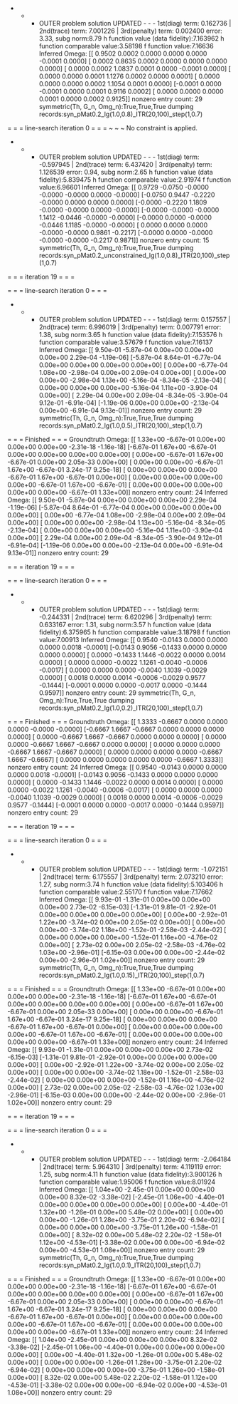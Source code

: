 - - - OUTER problem solution UPDATED - - -
1st(diag) term: 0.162736 | 2nd(trace) term: 7.001226 | 3rd(penalty) term: 0.002400
error: 3.33, subg norm:8.79
h function value (data fidelity):7.163962
h function comparable value:3.58198
f function value:7.16636
Inferred Omega:
[[ 0.9502  0.0002  0.0000  0.0000  0.0000 -0.0001  0.0000]
 [ 0.0002  0.8635  0.0002  0.0000  0.0000  0.0000  0.0000]
 [ 0.0000  0.0002  1.0837  0.0001  0.0000 -0.0001  0.0000]
 [ 0.0000  0.0000  0.0001  1.1276  0.0002  0.0000  0.0001]
 [ 0.0000  0.0000  0.0000  0.0002  1.1054  0.0001  0.0000]
 [-0.0001  0.0000 -0.0001  0.0000  0.0001  0.9116  0.0002]
 [ 0.0000  0.0000  0.0000  0.0001  0.0000  0.0002  0.9125]]
nonzero entry count:  29
symmetric(Th, G_n, Omg_n):True,True,True
dumping records:syn_pMat0.2_lg(1.0,0.8)_ITR(20,100)_step(1,0.7)







 = = = line-search iteration 0 = = = 
~ ~ ~ No constraint is applied.
- - - OUTER problem solution UPDATED - - -
1st(diag) term: -0.597945 | 2nd(trace) term: 6.437420 | 3rd(penalty) term: 1.126539
error: 0.94, subg norm:2.65
h function value (data fidelity):5.839475
h function comparable value:2.91974
f function value:6.96601
Inferred Omega:
[[ 0.9729 -0.0750 -0.0000 -0.0000 -0.0000  0.0000 -0.0000]
 [-0.0750  0.9447 -0.2220 -0.0000  0.0000  0.0000  0.0000]
 [-0.0000 -0.2220  1.1809 -0.0000 -0.0000  0.0000 -0.0000]
 [-0.0000 -0.0000 -0.0000  1.1412 -0.0446 -0.0000 -0.0000]
 [-0.0000  0.0000 -0.0000 -0.0446  1.1185 -0.0000 -0.0000]
 [ 0.0000  0.0000  0.0000 -0.0000 -0.0000  0.9861 -0.2217]
 [-0.0000  0.0000 -0.0000 -0.0000 -0.0000 -0.2217  0.9871]]
nonzero entry count:  15
symmetric(Th, G_n, Omg_n):True,True,True
dumping records:syn_pMat0.2_unconstrained_lg(1.0,0.8)_ITR(20,100)_step(1,0.7)







 = = = iteration 19 = = = 

 = = = line-search iteration 0 = = = 

- - - OUTER problem solution UPDATED - - -
1st(diag) term: 0.157557 | 2nd(trace) term: 6.996019 | 3rd(penalty) term: 0.007791
error: 1.38, subg norm:3.65
h function value (data fidelity):7.153576
h function comparable value:3.57679
f function value:7.16137
Inferred Omega:
[[ 9.50e-01 -5.87e-04  0.00e+00  0.00e+00  0.00e+00  2.29e-04 -1.19e-06]
 [-5.87e-04  8.64e-01 -6.77e-04  0.00e+00  0.00e+00  0.00e+00  0.00e+00]
 [ 0.00e+00 -6.77e-04  1.08e+00 -2.98e-04  0.00e+00  2.09e-04  0.00e+00]
 [ 0.00e+00  0.00e+00 -2.98e-04  1.13e+00 -5.16e-04 -8.34e-05 -2.13e-04]
 [ 0.00e+00  0.00e+00  0.00e+00 -5.16e-04  1.11e+00 -3.90e-04  0.00e+00]
 [ 2.29e-04  0.00e+00  2.09e-04 -8.34e-05 -3.90e-04  9.12e-01 -6.91e-04]
 [-1.19e-06  0.00e+00  0.00e+00 -2.13e-04  0.00e+00 -6.91e-04  9.13e-01]]
nonzero entry count:  29
symmetric(Th, G_n, Omg_n):True,True,True
dumping records:syn_pMat0.2_lg(1.0,0.5)_ITR(20,100)_step(1,0.7)


= = = Finished = = =
Groundtruth Omega:
[[ 1.33e+00 -6.67e-01  0.00e+00  0.00e+00  0.00e+00 -2.31e-18 -1.16e-18]
 [-6.67e-01  1.67e+00 -6.67e-01  0.00e+00  0.00e+00  0.00e+00  0.00e+00]
 [ 0.00e+00 -6.67e-01  1.67e+00 -6.67e-01  0.00e+00  2.05e-33  0.00e+00]
 [ 0.00e+00  0.00e+00 -6.67e-01  1.67e+00 -6.67e-01  3.24e-17  9.25e-18]
 [ 0.00e+00  0.00e+00  0.00e+00 -6.67e-01  1.67e+00 -6.67e-01  0.00e+00]
 [ 0.00e+00  0.00e+00  0.00e+00  0.00e+00 -6.67e-01  1.67e+00 -6.67e-01]
 [ 0.00e+00  0.00e+00  0.00e+00  0.00e+00  0.00e+00 -6.67e-01  1.33e+00]]
nonzero entry count:  24
Inferred Omega:
[[ 9.50e-01 -5.87e-04  0.00e+00  0.00e+00  0.00e+00  2.29e-04 -1.19e-06]
 [-5.87e-04  8.64e-01 -6.77e-04  0.00e+00  0.00e+00  0.00e+00  0.00e+00]
 [ 0.00e+00 -6.77e-04  1.08e+00 -2.98e-04  0.00e+00  2.09e-04  0.00e+00]
 [ 0.00e+00  0.00e+00 -2.98e-04  1.13e+00 -5.16e-04 -8.34e-05 -2.13e-04]
 [ 0.00e+00  0.00e+00  0.00e+00 -5.16e-04  1.11e+00 -3.90e-04  0.00e+00]
 [ 2.29e-04  0.00e+00  2.09e-04 -8.34e-05 -3.90e-04  9.12e-01 -6.91e-04]
 [-1.19e-06  0.00e+00  0.00e+00 -2.13e-04  0.00e+00 -6.91e-04  9.13e-01]]
nonzero entry count: 29







 = = = iteration 19 = = = 

 = = = line-search iteration 0 = = = 

- - - OUTER problem solution UPDATED - - -
1st(diag) term: -0.244331 | 2nd(trace) term: 6.620296 | 3rd(penalty) term: 0.633167
error: 1.31, subg norm:3.57
h function value (data fidelity):6.375965
h function comparable value:$3.18798$
f function value:$7.00913$
Inferred Omega:
[[ 0.9540 -0.0143  0.0000  0.0000  0.0000  0.0018 -0.0001]
 [-0.0143  0.9056 -0.1433  0.0000  0.0000  0.0000  0.0000]
 [ 0.0000 -0.1433  1.1446 -0.0022  0.0000  0.0014  0.0000]
 [ 0.0000  0.0000 -0.0022  1.1261 -0.0040 -0.0006 -0.0017]
 [ 0.0000  0.0000  0.0000 -0.0040  1.1039 -0.0029  0.0000]
 [ 0.0018  0.0000  0.0014 -0.0006 -0.0029  0.9577 -0.1444]
 [-0.0001  0.0000  0.0000 -0.0017  0.0000 -0.1444  0.9597]]
nonzero entry count:  29
symmetric(Th, G_n, Omg_n):True,True,True
dumping records:syn_pMat0.2_lg(1.0,0.2)_ITR(20,100)_step(1,0.7)

= = = Finished = = =
Groundtruth Omega:
[[ 1.3333 -0.6667  0.0000  0.0000  0.0000 -0.0000 -0.0000]
 [-0.6667  1.6667 -0.6667  0.0000  0.0000  0.0000  0.0000]
 [ 0.0000 -0.6667  1.6667 -0.6667  0.0000  0.0000  0.0000]
 [ 0.0000  0.0000 -0.6667  1.6667 -0.6667  0.0000  0.0000]
 [ 0.0000  0.0000  0.0000 -0.6667  1.6667 -0.6667  0.0000]
 [ 0.0000  0.0000  0.0000  0.0000 -0.6667  1.6667 -0.6667]
 [ 0.0000  0.0000  0.0000  0.0000  0.0000 -0.6667  1.3333]]
nonzero entry count:  24
Inferred Omega:
[[ 0.9540 -0.0143  0.0000  0.0000  0.0000  0.0018 -0.0001]
 [-0.0143  0.9056 -0.1433  0.0000  0.0000  0.0000  0.0000]
 [ 0.0000 -0.1433  1.1446 -0.0022  0.0000  0.0014  0.0000]
 [ 0.0000  0.0000 -0.0022  1.1261 -0.0040 -0.0006 -0.0017]
 [ 0.0000  0.0000  0.0000 -0.0040  1.1039 -0.0029  0.0000]
 [ 0.0018  0.0000  0.0014 -0.0006 -0.0029  0.9577 -0.1444]
 [-0.0001  0.0000  0.0000 -0.0017  0.0000 -0.1444  0.9597]]
nonzero entry count: 29





 = = = iteration 19 = = = 

 = = = line-search iteration 0 = = = 

- - - OUTER problem solution UPDATED - - -
1st(diag) term: -1.072151 | 2nd(trace) term: 6.175557 | 3rd(penalty) term: 2.073210
error: 1.27, subg norm:3.74
h function value (data fidelity):5.103406
h function comparable value:2.55170
f function value:7.17662
Inferred Omega:
[[ 9.93e-01 -1.31e-01  0.00e+00  0.00e+00  0.00e+00  2.73e-02 -6.15e-03]
 [-1.31e-01  9.81e-01 -2.92e-01  0.00e+00  0.00e+00  0.00e+00  0.00e+00]
 [ 0.00e+00 -2.92e-01  1.22e+00 -3.74e-02  0.00e+00  2.05e-02  0.00e+00]
 [ 0.00e+00  0.00e+00 -3.74e-02  1.18e+00 -1.52e-01 -2.58e-03 -2.44e-02]
 [ 0.00e+00  0.00e+00  0.00e+00 -1.52e-01  1.16e+00 -4.76e-02  0.00e+00]
 [ 2.73e-02  0.00e+00  2.05e-02 -2.58e-03 -4.76e-02  1.03e+00 -2.96e-01]
 [-6.15e-03  0.00e+00  0.00e+00 -2.44e-02  0.00e+00 -2.96e-01  1.02e+00]]
nonzero entry count:  29
symmetric(Th, G_n, Omg_n):True,True,True
dumping records:syn_pMat0.2_lg(1.0,0.15)_ITR(20,100)_step(1,0.7)


= = = Finished = = =
Groundtruth Omega:
[[ 1.33e+00 -6.67e-01  0.00e+00  0.00e+00  0.00e+00 -2.31e-18 -1.16e-18]
 [-6.67e-01  1.67e+00 -6.67e-01  0.00e+00  0.00e+00  0.00e+00  0.00e+00]
 [ 0.00e+00 -6.67e-01  1.67e+00 -6.67e-01  0.00e+00  2.05e-33  0.00e+00]
 [ 0.00e+00  0.00e+00 -6.67e-01  1.67e+00 -6.67e-01  3.24e-17  9.25e-18]
 [ 0.00e+00  0.00e+00  0.00e+00 -6.67e-01  1.67e+00 -6.67e-01  0.00e+00]
 [ 0.00e+00  0.00e+00  0.00e+00  0.00e+00 -6.67e-01  1.67e+00 -6.67e-01]
 [ 0.00e+00  0.00e+00  0.00e+00  0.00e+00  0.00e+00 -6.67e-01  1.33e+00]]
nonzero entry count:  24
Inferred Omega:
[[ 9.93e-01 -1.31e-01  0.00e+00  0.00e+00  0.00e+00  2.73e-02 -6.15e-03]
 [-1.31e-01  9.81e-01 -2.92e-01  0.00e+00  0.00e+00  0.00e+00  0.00e+00]
 [ 0.00e+00 -2.92e-01  1.22e+00 -3.74e-02  0.00e+00  2.05e-02  0.00e+00]
 [ 0.00e+00  0.00e+00 -3.74e-02  1.18e+00 -1.52e-01 -2.58e-03 -2.44e-02]
 [ 0.00e+00  0.00e+00  0.00e+00 -1.52e-01  1.16e+00 -4.76e-02  0.00e+00]
 [ 2.73e-02  0.00e+00  2.05e-02 -2.58e-03 -4.76e-02  1.03e+00 -2.96e-01]
 [-6.15e-03  0.00e+00  0.00e+00 -2.44e-02  0.00e+00 -2.96e-01  1.02e+00]]
nonzero entry count: 29







 = = = iteration 19 = = = 

 = = = line-search iteration 0 = = = 

- - - OUTER problem solution UPDATED - - -
1st(diag) term: -2.064184 | 2nd(trace) term: 5.964310 | 3rd(penalty) term: 4.119119
error: 1.25, subg norm:4.11
h function value (data fidelity):3.900126
h function comparable value:1.95006
f function value:8.01924
Inferred Omega:
[[ 1.04e+00 -2.45e-01  0.00e+00  0.00e+00  0.00e+00  8.32e-02 -3.38e-02]
 [-2.45e-01  1.06e+00 -4.40e-01  0.00e+00  0.00e+00  0.00e+00  0.00e+00]
 [ 0.00e+00 -4.40e-01  1.32e+00 -1.26e-01  0.00e+00  5.48e-02  0.00e+00]
 [ 0.00e+00  0.00e+00 -1.26e-01  1.28e+00 -3.75e-01  2.20e-02 -6.94e-02]
 [ 0.00e+00  0.00e+00  0.00e+00 -3.75e-01  1.26e+00 -1.58e-01  0.00e+00]
 [ 8.32e-02  0.00e+00  5.48e-02  2.20e-02 -1.58e-01  1.12e+00 -4.53e-01]
 [-3.38e-02  0.00e+00  0.00e+00 -6.94e-02  0.00e+00 -4.53e-01  1.08e+00]]
nonzero entry count:  29
symmetric(Th, G_n, Omg_n):True,True,True
dumping records:syn_pMat0.2_lg(1.0,0.1)_ITR(20,100)_step(1,0.7)


= = = Finished = = =
Groundtruth Omega:
[[ 1.33e+00 -6.67e-01  0.00e+00  0.00e+00  0.00e+00 -2.31e-18 -1.16e-18]
 [-6.67e-01  1.67e+00 -6.67e-01  0.00e+00  0.00e+00  0.00e+00  0.00e+00]
 [ 0.00e+00 -6.67e-01  1.67e+00 -6.67e-01  0.00e+00  2.05e-33  0.00e+00]
 [ 0.00e+00  0.00e+00 -6.67e-01  1.67e+00 -6.67e-01  3.24e-17  9.25e-18]
 [ 0.00e+00  0.00e+00  0.00e+00 -6.67e-01  1.67e+00 -6.67e-01  0.00e+00]
 [ 0.00e+00  0.00e+00  0.00e+00  0.00e+00 -6.67e-01  1.67e+00 -6.67e-01]
 [ 0.00e+00  0.00e+00  0.00e+00  0.00e+00  0.00e+00 -6.67e-01  1.33e+00]]
nonzero entry count:  24
Inferred Omega:
[[ 1.04e+00 -2.45e-01  0.00e+00  0.00e+00  0.00e+00  8.32e-02 -3.38e-02]
 [-2.45e-01  1.06e+00 -4.40e-01  0.00e+00  0.00e+00  0.00e+00  0.00e+00]
 [ 0.00e+00 -4.40e-01  1.32e+00 -1.26e-01  0.00e+00  5.48e-02  0.00e+00]
 [ 0.00e+00  0.00e+00 -1.26e-01  1.28e+00 -3.75e-01  2.20e-02 -6.94e-02]
 [ 0.00e+00  0.00e+00  0.00e+00 -3.75e-01  1.26e+00 -1.58e-01  0.00e+00]
 [ 8.32e-02  0.00e+00  5.48e-02  2.20e-02 -1.58e-01  1.12e+00 -4.53e-01]
 [-3.38e-02  0.00e+00  0.00e+00 -6.94e-02  0.00e+00 -4.53e-01  1.08e+00]]
nonzero entry count: 29

